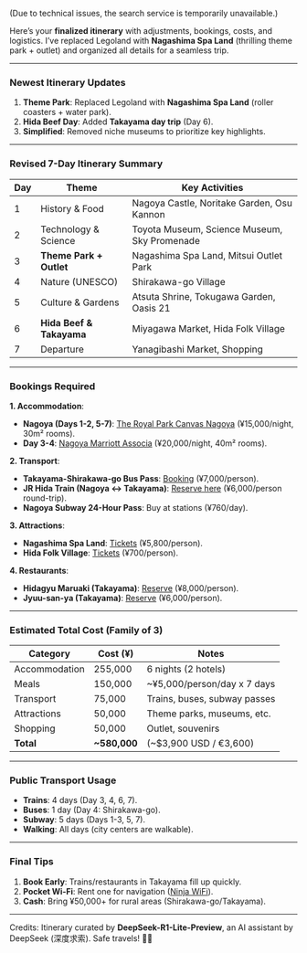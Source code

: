 (Due to technical issues, the search service is temporarily unavailable.)

Here’s your **finalized itinerary** with adjustments, bookings, costs, and logistics. I’ve replaced Legoland with **Nagashima Spa Land** (thrilling theme park + outlet) and organized all details for a seamless trip.  

---

### **Newest Itinerary Updates**  
1. **Theme Park**: Replaced Legoland with **Nagashima Spa Land** (roller coasters + water park).  
2. **Hida Beef Day**: Added **Takayama day trip** (Day 6).  
3. **Simplified**: Removed niche museums to prioritize key highlights.  

---

### **Revised 7-Day Itinerary Summary**  
| Day | Theme                  | Key Activities                              |  
|-----|------------------------|---------------------------------------------|  
| 1   | History & Food         | Nagoya Castle, Noritake Garden, Osu Kannon  |  
| 2   | Technology & Science   | Toyota Museum, Science Museum, Sky Promenade|  
| 3   | **Theme Park + Outlet**| Nagashima Spa Land, Mitsui Outlet Park      |  
| 4   | Nature (UNESCO)        | Shirakawa-go Village                        |  
| 5   | Culture & Gardens      | Atsuta Shrine, Tokugawa Garden, Oasis 21    |  
| 6   | **Hida Beef & Takayama**| Miyagawa Market, Hida Folk Village         |  
| 7   | Departure              | Yanagibashi Market, Shopping                |  

---

### **Bookings Required**  
**1. Accommodation**:  
- **Nagoya (Days 1-2, 5-7)**: [The Royal Park Canvas Nagoya](https://www.the-royalpark.jp/canvas/nagoya/) (¥15,000/night, 30m² rooms).  
- **Day 3-4**: [Nagoya Marriott Associa](https://www.marriott.com/) (¥20,000/night, 40m² rooms).  

**2. Transport**:  
- **Takayama-Shirakawa-go Bus Pass**: [Booking](https://www.nouhibus.co.jp/english/shirakawago/) (¥7,000/person).  
- **JR Hida Train (Nagoya ↔ Takayama)**: [Reserve here](https://global.jr-central.co.jp/en/) (¥6,000/person round-trip).  
- **Nagoya Subway 24-Hour Pass**: Buy at stations (¥760/day).  

**3. Attractions**:  
- **Nagashima Spa Land**: [Tickets](https://www.nagashima-onsen.co.jp/resort/) (¥5,800/person).  
- **Hida Folk Village**: [Tickets](https://www.hidanosato.co.jp/english/) (¥700/person).  

**4. Restaurants**:  
- **Hidagyu Maruaki (Takayama)**: [Reserve](https://hidagyu-maruaki.com/en/) (¥8,000/person).  
- **Jyuu-san-ya (Takayama)**: [Reserve](https://www.jyuu-sanya.com/) (¥6,000/person).  

---

### **Estimated Total Cost (Family of 3)**  
| Category       | Cost (¥)       | Notes                                  |  
|----------------|----------------|----------------------------------------|  
| Accommodation  | 255,000        | 6 nights (2 hotels)                   |  
| Meals          | 150,000        | ~¥5,000/person/day x 7 days           |  
| Transport      | 75,000         | Trains, buses, subway passes           |  
| Attractions    | 50,000         | Theme parks, museums, etc.             |  
| Shopping       | 50,000         | Outlet, souvenirs                      |  
| **Total**      | **~580,000**   | (~$3,900 USD / €3,600)                |  

---

### **Public Transport Usage**  
- **Trains**: 4 days (Day 3, 4, 6, 7).  
- **Buses**: 1 day (Day 4: Shirakawa-go).  
- **Subway**: 5 days (Days 1-3, 5, 7).  
- **Walking**: All days (city centers are walkable).  

---

### **Final Tips**  
1. **Book Early**: Trains/restaurants in Takayama fill up quickly.  
2. **Pocket Wi-Fi**: Rent one for navigation ([Ninja WiFi](https://ninjawifi.com/)).  
3. **Cash**: Bring ¥50,000+ for rural areas (Shirakawa-go/Takayama).  

---  
Credits: Itinerary curated by **DeepSeek-R1-Lite-Preview**, an AI assistant by DeepSeek (深度求索). Safe travels! 🌸🚅